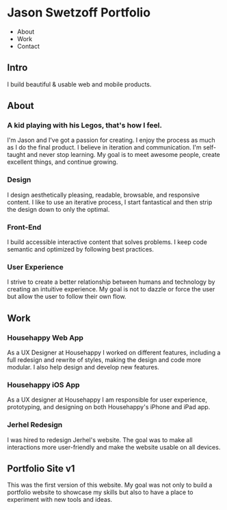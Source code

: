 # Jason Swetzoff Portfolio
- About
- Work
- Contact

## Intro
I build beautiful & usable web and mobile products.
## About
### A kid playing with his Legos, that's how I feel.
I'm Jason and I've got a passion for creating. I enjoy the process as much as I do the final product. I believe in iteration and communication. I'm self-taught and never stop learning. My goal is to meet awesome people, create excellent things, and continue growing.

### Design
I design aesthetically pleasing, readable, browsable, and responsive content. I like to use an iterative process, I start fantastical and then strip the design down to only the optimal.

### Front-End
I build accessible interactive content that solves problems. I keep code semantic and optimized by following best practices.

### User Experience
I strive to create a better relationship between humans and technology by creating an intuitive experience. My goal is not to dazzle or force the user but allow the user to follow their own flow.

## Work
### Househappy Web App
As a UX Designer at Househappy I worked on different features, including a full redesign and rewrite of styles, making the design and code more modular. I also help design and develop new features.

### Househappy iOS App
As a UX designer at Househappy I am responsible for user experience, prototyping, and designing on both Househappy's iPhone and iPad app.

### Jerhel Redesign
I was hired to redesign Jerhel's website. The goal was to make all interactions more user-friendly and make the website usable on all devices.

## Portfolio Site v1
This was the first version of this website. My goal was not only to build a portfolio website to showcase my skills but also to have a place to experiment with new tools and ideas.

